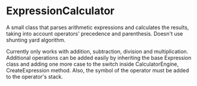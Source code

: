 # ExpressionCalculator
A small class that parses arithmetic expressions and calculates the results, taking into account operators' precedence and parenthesis. Doesn't use shunting yard algorithm.

Currently only works with addition, subtraction, division and multiplication. Additional operations can be added easily by inheriting the base Expression class and adding one more case to the switch inside CalculatorEngine, CreateExpression method. Also, the symbol of the operator must be added to the operator's stack.
